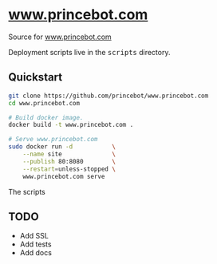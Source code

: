 # www.princebot.com
Source for www.princebot.com

Deployment scripts live in the <tt>scripts</tt> directory.

## Quickstart
```bash
git clone https://github.com/princebot/www.princebot.com
cd www.princebot.com

# Build docker image.
docker build -t www.princebot.com .

# Serve www.princebot.com
sudo docker run -d           \
    --name site              \
    --publish 80:8080        \
    --restart=unless-stopped \
    www.princebot.com serve
```

The scripts

## TODO
* Add SSL
* Add tests
* Add docs
